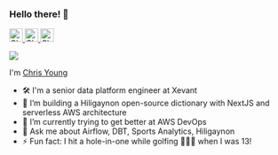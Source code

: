 ### Hello there! 👋

<a href="https://discord.com/users/crisp#7133">
  <img alt="Chris Young | Discord" title="Chris Young | Discord" height="24" width="24" src="https://cdn.simpleicons.org/discord" />
</a>
<a href="https://twitter.com/chrisyoung0">
  <img alt="Chris Young | X" title="Chris Young | Twitter" height="24" width="24" src="https://cdn.simpleicons.org/x"/>
</a>
<a href="https://www.linkedin.com/in/chris-young22/">
  <img alt="Chris Young | LinkedIn" title="Chris Young | LinkedIn" height="24" width="24" src="https://cdn.simpleicons.org/linkedin">
</a>
<!-- <a href="https://open.spotify.com/user/szs6ra3vt46y54o046u5biuo5">
  <img align="left" alt="Chris's Spotify" width="22px" src="https://raw.githubusercontent.com/peterthehan/peterthehan/ff2abc82ba18c42902a70c233d165c4e13c5a480/assets/spotify.svg" />
</a> -->
<p></p>

![](https://komarev.com/ghpvc/?username=cyoung43&color=blue)

I'm [Chris Young](https://chris-young.dev)

- 🛠️ I'm a senior data platform engineer at Xevant
- 🔭 I’m building a Hiligaynon open-source dictionary with NextJS and serverless AWS architecture
- 🧠 I’m currently trying to get better at AWS DevOps
- 💬 Ask me about Airflow, DBT, Sports Analytics, Hiligaynon
- ⚡ Fun fact: I hit a hole-in-one while golfing 🏌🏻‍♂️ when I was 13!

<!--
### 📊GitHub Stats :
![](https://github-readme-stats.vercel.app/api?username=cyoung43&theme=radical&hide_border=false&include_all_commits=false&count_private=true)<br/>
![](https://github-readme-streak-stats.herokuapp.com/?user=cyoung43&theme=radical&hide_border=false)<br/>
![](https://github-readme-stats.vercel.app/api/top-langs/?username=cyoung43&theme=radical&hide_border=false&include_all_commits=false&count_private=true&layout=compact)
-->

<!--
**cyoung43/cyoung43** is a ✨ _special_ ✨ repository because its `README.md` (this file) appears on your GitHub profile.

Here are some ideas to get you started:

- 🔭 I’m currently working on ...
- 🌱 I’m currently learning ...
- 👯 I’m looking to collaborate on ...
- 🤔 I’m looking for help with ...
- 💬 Ask me about ...
- 📫 How to reach me: ...
- 😄 Pronouns: ...
- ⚡ Fun fact: ...
-->
